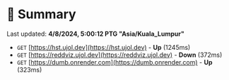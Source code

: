 # 📖 Summary
Last updated: **4/8/2024, 5:00:12 PTG "Asia/Kuala_Lumpur"**

- `GET` [https://hst.ujol.dev](https://hst.ujol.dev) - **Up** (1245ms)
- `GET` [https://reddviz.ujol.dev](https://reddviz.ujol.dev) - **Down** (372ms)
- `GET` [https://dumb.onrender.com](https://dumb.onrender.com) - **Up** (323ms)
